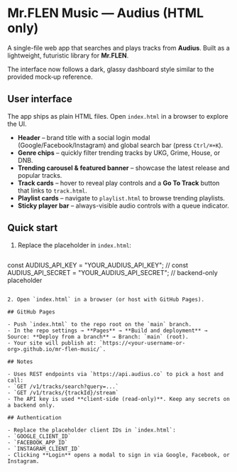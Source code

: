 # Mr.FLEN Music — Audius (HTML only)

A single-file web app that searches and plays tracks from **Audius**. Built as a lightweight, futuristic library for **Mr.FLEN**.

The interface now follows a dark, glassy dashboard style similar to the provided mock‑up reference.

## User interface

The app ships as plain HTML files. Open `index.html` in a browser to explore the UI.

- **Header** – brand title with a social login modal (Google/Facebook/Instagram) and global search bar (press `Ctrl/⌘+K`).
- **Genre chips** – quickly filter trending tracks by UKG, Grime, House, or DNB.
- **Trending carousel & featured banner** – showcase the latest release and popular tracks.
- **Track cards** – hover to reveal play controls and a **Go To Track** button that links to `track.html`.
- **Playlist cards** – navigate to `playlist.html` to browse trending playlists.
- **Sticky player bar** – always-visible audio controls with a queue indicator.

## Quick start

1. Replace the placeholder in `index.html`:
   ```js
 const AUDIUS_API_KEY  = "YOUR_AUDIUS_API_KEY";
  // const AUDIUS_API_SECRET = "YOUR_AUDIUS_API_SECRET"; // backend-only placeholder
  ```

2. Open `index.html` in a browser (or host with GitHub Pages).

## GitHub Pages

- Push `index.html` to the repo root on the `main` branch.
- In the repo settings → **Pages** → **Build and deployment** → Source: **Deploy from a branch** → Branch: `main` (root).
- Your site will publish at: `https://<your-username-or-org>.github.io/mr-flen-music/`.

## Notes

- Uses REST endpoints via `https://api.audius.co` to pick a host and call:
 - `GET /v1/tracks/search?query=...`
 - `GET /v1/tracks/{trackId}/stream`
- The API key is used **client-side (read-only)**. Keep any secrets on a backend only.

## Authentication

- Replace the placeholder client IDs in `index.html`:
  - `GOOGLE_CLIENT_ID`
  - `FACEBOOK_APP_ID`
  - `INSTAGRAM_CLIENT_ID`
- Clicking **Login** opens a modal to sign in via Google, Facebook, or Instagram.
